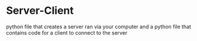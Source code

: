 # Server-Client
python file that creates a server ran via your computer and a python file that contains code for a client to connect to the server
